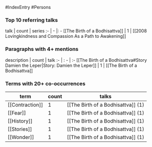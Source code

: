 #IndexEntry #Persons
### Top 10 referring talks
talk | count | series
:- | - |: -
[[The Birth of a Bodhisattva]] | 1 | [[2008 Lovingkindness and Compassion As a Path to Awakening]]

### Paragraphs with 4+ mentions
description | count | talk
:- | : - | :-
[[The Birth of a Bodhisattva#Story Damien the Leper\|Story: Damien the Leper]] | 1 | [[The Birth of a Bodhisattva]]

### Terms with 20+ co-occurrences
term | count | talks
-|-|-
[[Contraction]] | 1 | <span class="counts">[[The Birth of a Bodhisattva]] (1)</span> 
[[Fear]] | 1 | <span class="counts">[[The Birth of a Bodhisattva]] (1)</span> 
[[History]] | 1 | <span class="counts">[[The Birth of a Bodhisattva]] (1)</span> 
[[Stories]] | 1 | <span class="counts">[[The Birth of a Bodhisattva]] (1)</span> 
[[Wonder]] | 1 | <span class="counts">[[The Birth of a Bodhisattva]] (1)</span> 

